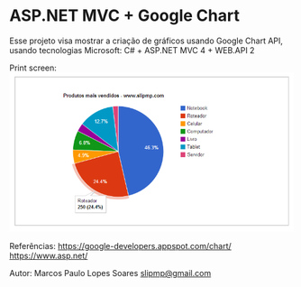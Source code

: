ASP.NET MVC + Google Chart
===========

Esse projeto visa mostrar a criação de gráficos usando Google Chart API, usando tecnologias Microsoft:
C# + ASP.NET MVC 4 + WEB.API 2


Print screen:
![alt tag](https://raw.githubusercontent.com/slipmp/GoogleChart/master/GoogleChart/GoogleChart/Demo-Printscreen.png)



Referências:
https://google-developers.appspot.com/chart/
https://www.asp.net/


Autor:
Marcos Paulo Lopes Soares
slipmp@gmail.com

